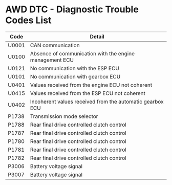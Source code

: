 # AWD DTC - Diagnostic Trouble Codes List

| Code | Detail |
| - | - |
| U0001 | CAN communication |
| U0100 | Absence of communication with the engine management ECU |
| U0121 | No communication with the ESP ECU |
| U0101 | No communication with gearbox ECU |
| U0401 | Values received from the engine ECU not coherent |
| U0415 | Values received from the ESP ECU not coherent |
| U0402 | Incoherent values received from the automatic gearbox ECU |
| P1738 | Transmission mode selector |
| P1788 | Rear final drive controlled clutch control |
| P1787 | Rear final drive controlled clutch control |
| P1780 | Rear final drive controlled clutch control |
| P1781 | Rear final drive controlled clutch control |
| P1782 | Rear final drive controlled clutch control |
| P3006 | Battery voltage signal |
| P3007 | Battery voltage signal |
